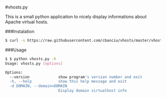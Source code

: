 #vhosts.py

This is a small python application to nicely display informations about Apache virtual hosts.


###Instalation

```sh 
$ curl -s https://raw.githubusercontent.com/cbanciu/vhosts/master/vhosts.py > vhosts.py
```

###Usage

```sh
$ $ python vhosts.py -h
Usage: vhosts.py [options]

Options:
  --version             show program's version number and exit
  -h, --help            show this help message and exit
  -d DOMAIN, --domain=DOMAIN
                        Display domain virtualhost info
```
